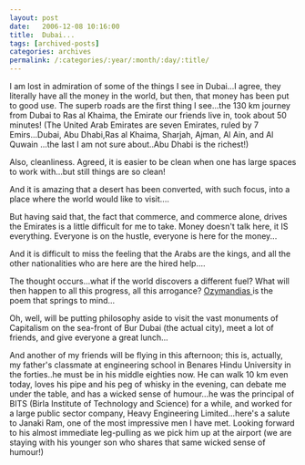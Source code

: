 ```yaml
---
layout: post
date:	2006-12-08 10:16:00
title:  Dubai...
tags: [archived-posts]
categories: archives
permalink: /:categories/:year/:month/:day/:title/
---
```

I am lost in admiration of some of the things I see in Dubai...I agree, they literally have all the money in the world, but then, that money has been put to good use. The superb roads are the first thing I see...the 130 km journey from Dubai to Ras al Khaima, the Emirate our friends live in, took about 50 minutes! (The United Arab Emirates are seven Emirates, ruled by 7 Emirs...Dubai, Abu Dhabi,Ras al Khaima, Sharjah, Ajman, Al Ain, and Al Quwain ...the last I am not sure about..Abu Dhabi is the richest!)

Also, cleanliness. Agreed, it is easier to be clean when one has large spaces to work with...but still things are so clean!

And it is amazing that a desert has been converted, with such focus, into a place where the world would like to visit....

But having said that, the fact that commerce, and commerce alone, drives the Emirates is a little difficult for me to take. Money doesn't talk here, it IS everything. Everyone is on the hustle, everyone is here for the money...

And it is difficult to miss the feeling that the Arabs are the kings, and all the other nationalities who are here are the hired help....

The thought occurs...what if the world discovers a different fuel? What will then happen to all this progress, all this arrogance? <a href="http://www.bartleby.com/106/246.html"> Ozymandias </a> is the poem that springs to mind...

Oh, well, will be putting philosophy aside to visit the vast monuments of Capitalism on the sea-front of Bur Dubai (the actual city), meet a lot of friends, and give everyone a great lunch...

And another of my friends will be flying in this afternoon; this is, actually, my father's classmate at engineering school in Benares Hindu University in the forties..he must be in his middle eighties now. He can walk 10 km even today, loves his pipe and his peg of whisky in the evening, can debate me under the table, and has a wicked sense of humour...he was the principal of BITS (Birla Institute of Technology and Science) for a while, and worked for a large public sector company, Heavy Engineering Limited...here's a salute to Janaki Ram, one of the most impressive men I have met. Looking forward to his almost immediate leg-pulling as we pick him up at the airport (we are staying with his younger son who shares that same wicked sense of humour!)
